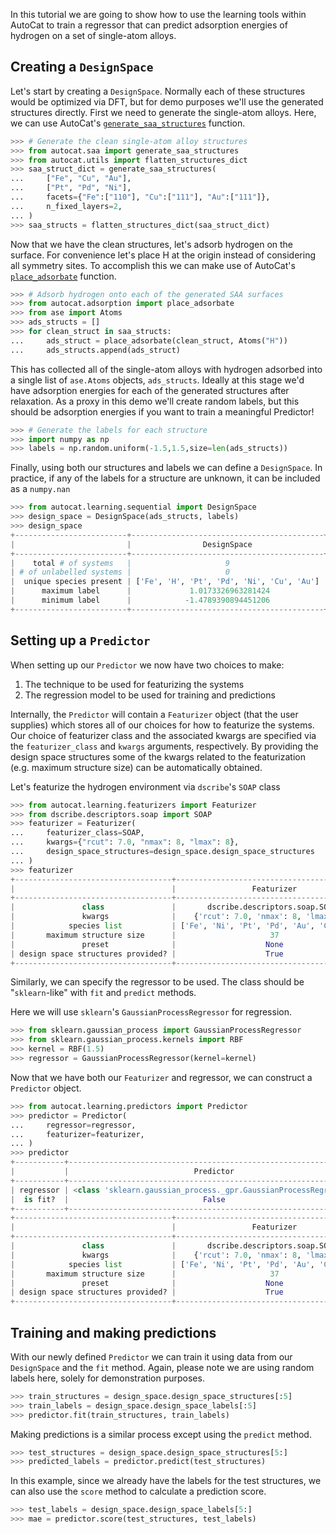 In this tutorial we are going to show how to use the learning tools within 
AutoCat to train a regressor that can predict adsorption energies of hydrogen 
on a set of single-atom alloys.

## Creating a `DesignSpace`

Let's start by creating a `DesignSpace`. Normally each of these 
structures would be optimized via DFT, but for demo purposes 
we'll use the generated structures directly. First we need to generate the single-atom 
alloys. Here, we can use AutoCat's 
[`generate_saa_structures`](../API/Structure_Generation/saa.md#autocat.saa.generate_saa_structures) 
function. 

```py
>>> # Generate the clean single-atom alloy structures
>>> from autocat.saa import generate_saa_structures
>>> from autocat.utils import flatten_structures_dict
>>> saa_struct_dict = generate_saa_structures(
...     ["Fe", "Cu", "Au"],
...     ["Pt", "Pd", "Ni"],
...     facets={"Fe":["110"], "Cu":["111"], "Au":["111"]},
...     n_fixed_layers=2,
... )
>>> saa_structs = flatten_structures_dict(saa_struct_dict)
```

Now that we have the clean structures, let's adsorb hydrogen on the surface. 
For convenience let's place H at the origin instead of considering all symmetry sites. 
To accomplish this we can make use of AutoCat's 
[`place_adsorbate`](../API/Structure_Generation/adsorption.md#autocat.adsorption.place_adsorbate)
function.

```py
>>> # Adsorb hydrogen onto each of the generated SAA surfaces
>>> from autocat.adsorption import place_adsorbate
>>> from ase import Atoms
>>> ads_structs = []
>>> for clean_struct in saa_structs:
...     ads_struct = place_adsorbate(clean_struct, Atoms("H"))
...     ads_structs.append(ads_struct)
```

This has collected all of the single-atom alloys with hydrogen adsorbed into 
a single list of `ase.Atoms` objects, `ads_structs`. Ideally at this stage we'd have 
adsorption energies for each of the generated structures after relaxation. As a proxy 
in this demo we'll create random labels, but this should be adsorption energies if you 
want to train a meaningful Predictor!

```py
>>> # Generate the labels for each structure
>>> import numpy as np
>>> labels = np.random.uniform(-1.5,1.5,size=len(ads_structs))
```

Finally, using both our structures and labels we can define a `DesignSpace`. In practice, 
if any of the labels for a structure are unknown, it can be included as a `numpy.nan` 

```py
>>> from autocat.learning.sequential import DesignSpace
>>> design_space = DesignSpace(ads_structs, labels)
>>> design_space
+-------------------------+-------------------------------------------+
|                         |                DesignSpace                |
+-------------------------+-------------------------------------------+
|    total # of systems   |                     9                     |
| # of unlabelled systems |                     0                     |
|  unique species present | ['Fe', 'H', 'Pt', 'Pd', 'Ni', 'Cu', 'Au'] |
|      maximum label      |             1.0173326963281424            |
|      minimum label      |            -1.4789390894451206            |
+-------------------------+-------------------------------------------+
```

## Setting up a `Predictor`

When setting up our `Predictor` we now have two choices to make:

1. The technique to be used for featurizing the systems
2. The regression model to be used for training and predictions

Internally, the `Predictor` will contain a `Featurizer` object (that the user supplies) 
which stores all of our choices for how to featurize the systems. Our choice of 
featurizer class and the associated kwargs are specified via the `featurizer_class` and 
`kwargs` arguments, respectively. By providing the design space structures 
some of the kwargs related to the featurization (e.g. maximum structure size) can be 
automatically obtained.

Let's featurize the hydrogen environment via `dscribe`'s `SOAP` class 
```py
>>> from autocat.learning.featurizers import Featurizer
>>> from dscribe.descriptors.soap import SOAP
>>> featurizer = Featurizer(
...     featurizer_class=SOAP,
...     kwargs={"rcut": 7.0, "nmax": 8, "lmax": 8},
...     design_space_structures=design_space.design_space_structures
... )
>>> featurizer
+-----------------------------------+-------------------------------------------+
|                                   |                 Featurizer                |
+-----------------------------------+-------------------------------------------+
|               class               |       dscribe.descriptors.soap.SOAP       |
|               kwargs              |    {'rcut': 7.0, 'nmax': 8, 'lmax': 8}    |
|            species list           | ['Fe', 'Ni', 'Pt', 'Pd', 'Au', 'Cu', 'H'] |
|       maximum structure size      |                     37                    |
|               preset              |                    None                   |
| design space structures provided? |                    True                   |
+-----------------------------------+-------------------------------------------+
```

Similarly, we can specify the regressor to be used. The class should 
be "`sklearn`-like" with `fit` and `predict` methods.

Here we will use `sklearn`'s `GaussianProcessRegressor` for regression.
```py
>>> from sklearn.gaussian_process import GaussianProcessRegressor
>>> from sklearn.gaussian_process.kernels import RBF
>>> kernel = RBF(1.5)
>>> regressor = GaussianProcessRegressor(kernel=kernel)
```

Now that we have both our `Featurizer` and regressor, we can construct 
a `Predictor` object.

```py
>>> from autocat.learning.predictors import Predictor
>>> predictor = Predictor(
...     regressor=regressor,
...     featurizer=featurizer,
... )
>>> predictor
+-----------+------------------------------------------------------------------+
|           |                            Predictor                             |
+-----------+------------------------------------------------------------------+
| regressor | <class 'sklearn.gaussian_process._gpr.GaussianProcessRegressor'> |
|  is fit?  |                              False                               |
+-----------+------------------------------------------------------------------+
+-----------------------------------+-------------------------------------------+
|                                   |                 Featurizer                |
+-----------------------------------+-------------------------------------------+
|               class               |       dscribe.descriptors.soap.SOAP       |
|               kwargs              |    {'rcut': 7.0, 'nmax': 8, 'lmax': 8}    |
|            species list           | ['Fe', 'Ni', 'Pt', 'Pd', 'Au', 'Cu', 'H'] |
|       maximum structure size      |                     37                    |
|               preset              |                    None                   |
| design space structures provided? |                    True                   |
+-----------------------------------+-------------------------------------------+
```

## Training and making predictions

With our newly defined `Predictor` we can train it using data from our 
`DesignSpace` and the `fit` method. Again, please note we are using random labels 
here, solely for demonstration purposes.

```py
>>> train_structures = design_space.design_space_structures[:5]
>>> train_labels = design_space.design_space_labels[:5]
>>> predictor.fit(train_structures, train_labels)
```

Making predictions is a similar process except using the `predict` method.

```py
>>> test_structures = design_space.design_space_structures[5:]
>>> predicted_labels = predictor.predict(test_structures)
```

In this example, since we already have the labels for the test structures, we can 
also use the `score` method to calculate a prediction score.

```py
>>> test_labels = design_space.design_space_labels[5:]
>>> mae = predictor.score(test_structures, test_labels)
```